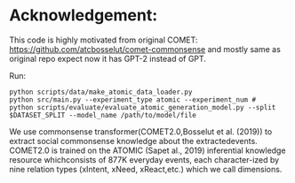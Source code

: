 # Acknowledgement: 

This code is highly motivated from original COMET: https://github.com/atcbosselut/comet-commonsense and mostly same as original repo expect 
now it has GPT-2 instead of GPT. 

Run:
```
python scripts/data/make_atomic_data_loader.py
python src/main.py --experiment_type atomic --experiment_num #
python scripts/evaluate/evaluate_atomic_generation_model.py --split $DATASET_SPLIT --model_name /path/to/model/file
```
We  use  commonsense  transformer(COMET2.0,Bosselut et al. (2019)) to extract social commonsense knowledge about the extractedevents. 
COMET2.0 is trained on the ATOMIC (Sapet al., 2019) inferential knowledge resource whichconsists of 877K everyday events, each character-ized by nine relation types (xIntent, xNeed, xReact,etc.) which we call dimensions. 
